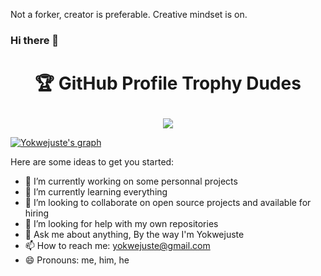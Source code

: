 Not a forker, creator is preferable. Creative mindset is on.


### Hi there 👋

# <p align="center">🏆 GitHub Profile Trophy Dudes</p>

<p align="center"><img src="https://user-images.githubusercontent.com/6661165/91657958-61b4fd00-eb00-11ea-9def-dc7ef5367e34.png"></p>


[![Yokwejuste's graph](https://activity-graph.herokuapp.com/graph?username=yokwejuste&theme=dracula)](https://github.com/ashutosh00710/github-readme-activity-graph)

<p align="center"></p>

Here are some ideas to get you started:

- 🔭 I’m currently working on some personnal projects
- 🌱 I’m currently learning everything
- 👯 I’m looking to collaborate on open source projects and available for hiring
- 🤔 I’m looking for help with my own repositories
- 💬 Ask me about anything, By the way I'm Yokwejuste
- 📫 How to reach me: yokwejuste@gmail.com
- 😄 Pronouns: me, him, he

